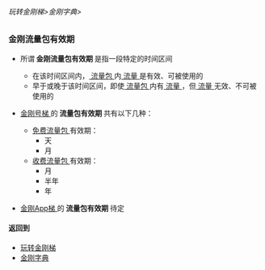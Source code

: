 ###### 玩转金刚梯>金刚字典>
### 金刚流量包有效期

- 所谓<strong> 金刚流量包有效期 </strong>是指一段特定的时间区间
  - 在该时间区间内，[ 流量包 ](https://github.com/a2zitpro/web/blob/master/LadderFree/kkDictionary/KKDataTrafficPackage.md)内[ 流量 ](https://github.com/a2zitpro/web/blob/master/LadderFree/kkDictionary/KKDataTraffic.md)是有效、可被使用的
  - 早于或晚于该时间区间，即使[ 流量包 ](https://github.com/a2zitpro/web/blob/master/LadderFree/kkDictionary/KKDataTrafficPackage.md)内有[ 流量 ](https://github.com/a2zitpro/web/blob/master/LadderFree/kkDictionary/KKDataTraffic.md)，但[ 流量 ](https://github.com/a2zitpro/web/blob/master/LadderFree/kkDictionary/KKDataTraffic.md)无效、不可被使用的
- [ 金刚号梯 ](https://github.com/a2zitpro/web/blob/master/LadderFree/kkDictionary/KKLadder.md)的<strong> 流量包有效期 </strong >共有以下几种：
   - [ 免费流量包 ](https://github.com/a2zitpro/web/blob/master/LadderFree/kkDictionary)有效期：
     - 天
     - 月
   - [ 收费流量包 ](https://github.com/a2zitpro/web/blob/master/LadderFree/kkDictionary/KKDataTrafficPackageToll.md)有效期：
     - 月
     - 半年
     - 年

-  [ 金刚App梯 ](https://github.com/a2zitpro/web/blob/master/LadderFree/kkDictionary/KKLadderAPP.md)的<strong> 流量包有效期 </strong >待定

#### 返回到
- [玩转金刚梯](https://github.com/a2zitpro/web/blob/master/LadderFree/A.md)
- [金刚字典](https://github.com/a2zitpro/web/blob/master/LadderFree/kkDictionary/KKDictionary.md)

